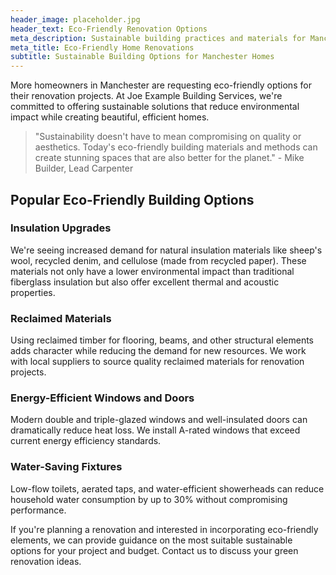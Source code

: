 ```yaml
---
header_image: placeholder.jpg
header_text: Eco-Friendly Renovation Options
meta_description: Sustainable building practices and materials for Manchester home renovations
meta_title: Eco-Friendly Home Renovations
subtitle: Sustainable Building Options for Manchester Homes
---
```


More homeowners in Manchester are requesting eco-friendly options for their renovation projects. At Joe Example Building Services, we're committed to offering sustainable solutions that reduce environmental impact while creating beautiful, efficient homes.

> "Sustainability doesn't have to mean compromising on quality or aesthetics. Today's eco-friendly building materials and methods can create stunning spaces that are also better for the planet." - Mike Builder, Lead Carpenter

## Popular Eco-Friendly Building Options

### Insulation Upgrades
We're seeing increased demand for natural insulation materials like sheep's wool, recycled denim, and cellulose (made from recycled paper). These materials not only have a lower environmental impact than traditional fiberglass insulation but also offer excellent thermal and acoustic properties.

### Reclaimed Materials
Using reclaimed timber for flooring, beams, and other structural elements adds character while reducing the demand for new resources. We work with local suppliers to source quality reclaimed materials for renovation projects.

### Energy-Efficient Windows and Doors
Modern double and triple-glazed windows and well-insulated doors can dramatically reduce heat loss. We install A-rated windows that exceed current energy efficiency standards.

### Water-Saving Fixtures
Low-flow toilets, aerated taps, and water-efficient showerheads can reduce household water consumption by up to 30% without compromising performance.

If you're planning a renovation and interested in incorporating eco-friendly elements, we can provide guidance on the most suitable sustainable options for your project and budget. Contact us to discuss your green renovation ideas.